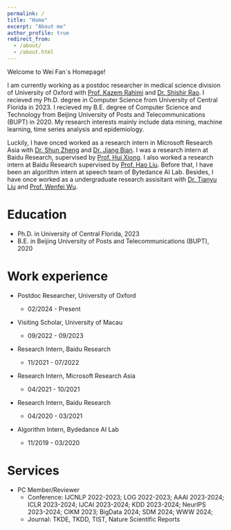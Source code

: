 ```yaml
---
permalink: /
title: "Home"
excerpt: "About me"
author_profile: true
redirect_from: 
  - /about/
  - /about.html
---
```


Welcome to Wei Fan`s Homepage!

I am currently working as a postdoc researcher in medical science division of University of Oxford with [Prof. Kazem Rahimi](https://scholar.google.co.uk/citations?hl=en&user=5u7TxAMAAAAJ) and [Dr. Shishir Rao](https://www.wrh.ox.ac.uk/team/shishir-rao). I recieved my Ph.D. degree in Computer Science from University of Central Florida in 2023. I recieved my B.E. degree of Computer Science and Technology from Beijing University of Posts and Telecommunications (BUPT) in 2020. My research interests mainly include data mining, machine learning, time series analysis and epidemiology.

Luckily, I have onced worked as a research intern in Microsoft Research Asia with [Dr. Shun Zheng](https://www.microsoft.com/en-us/research/people/shunzhen/) and [Dr. Jiang Bian](https://sites.google.com/view/jiangbian). I was a research intern at Baidu Research, supervised by [Prof. Hui Xiong](http://datamining.rutgers.edu/). I also worked a research intern at Baidu Research supervised by [Prof. Hao Liu](https://raymondhliu.github.io/). Before that, I have been an algorithm intern at speech team of Bytedance AI Lab. Besides, I have once worked as a undergraduate research assisitant with [Dr. Tianyu Liu](https://tyliupku.github.io/) and [Prof. Wenfei Wu](https://wenfei-wu.github.io/).





Education
======
* Ph.D. in University of Central Florida, 2023 
* B.E. in Beijing University of Posts and Telecommunications (BUPT), 2020

Work experience
======
* Postdoc Researcher, University of Oxford
  * 02/2024 - Present

* Visiting Scholar, University of Macau
  * 09/2022 - 09/2023

* Research Intern, Baidu Research
  * 11/2021 - 07/2022

* Research Intern, Microsoft Research Asia
  * 04/2021 - 10/2021

* Research Intern, Baidu Research
  * 04/2020 - 03/2021

* Algorithm Intern, Bydedance AI Lab
  * 11/2019 - 03/2020



Services
======
* PC Member/Reviewer
  * Conference: IJCNLP 2022-2023; LOG 2022-2023; AAAI 2023-2024; ICLR 2023-2024; IJCAI 2023-2024; KDD 2023-2024; NeurIPS 2023-2024; CIKM 2023; BigData 2024; SDM 2024; WWW 2024;
  * Journal: TKDE, TKDD, TIST, Nature Scientific Reports